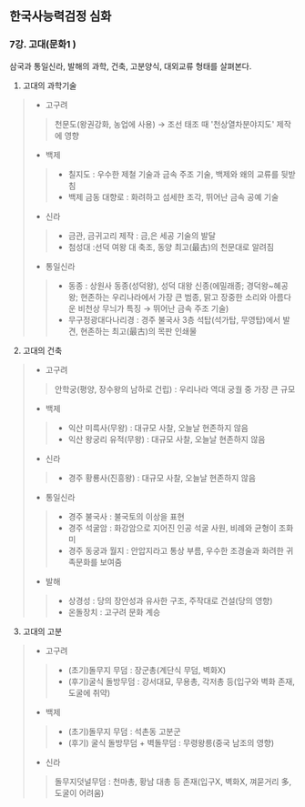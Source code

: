## 한국사능력검정 심화 

### 7강. 고대(문화1 ) 



삼국과 통일신라, 발해의 과학, 건축, 고분양식, 대외교류 형태를 살펴본다.

1. 고대의 과학기술 

> - 고구려 
>
> > 천문도(왕권강화, 농업에 사용) → 조선 태조 때 '천상열차분야지도' 제작에 영향 
>
> - 백제 
>
> > * 칠지도 : 우수한 제철 기술과 금속 주조 기술, 백제와 왜의 교류를 뒷받침 
> > * 백제 금동 대향로 : 화려하고 섬세한 조각, 뛰어난 금속 공예 기술 
>
> - 신라 
>
> > * 금관, 금귀고리 제작 : 금,은 세공 기술의 발달 
> > * 첨성대  :선덕 여왕 대 축조, 동양 최고(最古)의 천문대로 알려짐 
>
> * 통일신라 
>
> > * 동종 : 상원사 동종(성덕왕), 성덕 대왕 신종(에밀래종; 경덕왕~혜공왕; 현존하는 우리나라에서  가장 큰 범종, 맑고 장중한 소리와 아름다운 비천상 무늬가 특징 → 뛰어난 금속 주조 기술)
> > * 무구정광대다나리경 : 경주 불국사 3층 석탑(석가탑, 무영탑)에서 발견, 현존하는 최고(最古)의 목판 인쇄물 



2. 고대의 건축

> - 고구려
>
> > 안학궁(평양, 장수왕의 남하로 건립) : 우리나라 역대 궁궐 중 가장 큰 규모 
>
> - 백제 
>
> > * 익산 미륵사(무왕) : 대규모 사찰, 오늘날 현존하지 않음 
> > * 익산 왕궁리 유적(무왕) : 대규모 사찰, 오늘날 현존하지 않음 
>
> - 신라 
>
> > * 경주 황룡사(진흥왕) : 대규모 사찰, 오늘날 현존하지 않음 
>
> - 통일신라 
>
> > * 경주 불국사 : 불국토의 이상을 표현 
> > * 경주 석굴암 : 화강암으로 지어진 인공 석굴 사원, 비례와 균형이 조화미 
> > * 경주 동궁과 월지 : 안압지라고 통상 부름, 우수한 조경술과 화려한 귀족문화를 보여줌 
>
> * 발해 
>
> > * 상경성 : 당의 장안성과 유사한 구조, 주작대로 건설(당의 영향)
> > * 온돌장치 : 고구려 문화 계승 



3. 고대의 고분 

> - 고구려
>
> > * (초기)돌무지 무덤 : 장군총(계단식 무덤, 벽화X)
> > * (후기)굴식 돌방무덤 : 강서대묘, 무용총, 각저총 등(입구와 벽화 존재, 도굴에 취약)
>
> - 백제 
>
> > * (초기)돌무지 무덤 : 석촌동 고분군 
> > * (후기) 굴식 돌방무덤 + 벽돌무덤 : 무령왕릉(중국 남조의 영향)
>
> - 신라 
>
> > 돌무지덧널무덤 : 천마총, 황남 대총 등 존재(입구X, 벽화X, 껴묻거리 多, 도굴이 어려움)